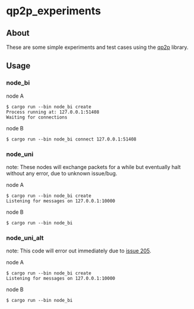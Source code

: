 # qp2p_experiments

## About

These are some simple experiments and test cases using the [qp2p](https://github.com/maidsafe/qp2p) library.

## Usage

### node_bi

node A
```
$ cargo run --bin node_bi create
Process running at: 127.0.0.1:51408
Waiting for connections
```

node B

```
$ cargo run --bin node_bi connect 127.0.0.1:51408
```

### node_uni

note: These nodes will exchange packets for a while but eventually halt without any error, due to unknown issue/bug.


node A
```
$ cargo run --bin node_bi create
Listening for messages on 127.0.0.1:10000
```

node B

```
$ cargo run --bin node_bi
```


### node_uni_alt

note: This code will error out immediately due to [issue 205](https://github.com/maidsafe/qp2p/issues/205).

node A

```
$ cargo run --bin node_bi create
Listening for messages on 127.0.0.1:10000
```

node B

```
$ cargo run --bin node_bi
```

